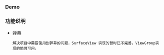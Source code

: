 ### Demo

### 功能说明

* [弹幕](app/src/main/java/com/xt/barrage)

  ```解决项目中需要使用到弹幕的问题，SurfaceView 实现的暂时还不完善，ViewGroup实现的勉强可用。```

